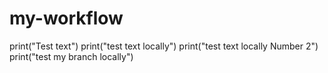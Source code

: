 # my-workflow

print("Test text")
print("test text locally")
print("test text locally Number 2")
print("test my branch locally")